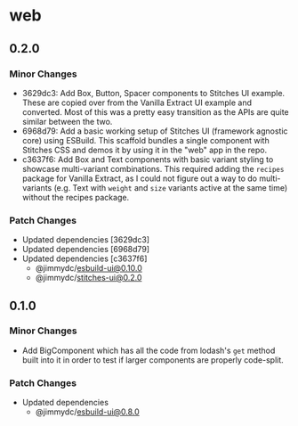 # web

## 0.2.0

### Minor Changes

- 3629dc3: Add Box, Button, Spacer components to Stitches UI example. These are copied over from the Vanilla Extract UI example and converted. Most of this was a pretty easy transition as the APIs are quite similar between the two.
- 6968d79: Add a basic working setup of Stitches UI (framework agnostic core) using ESBuild. This scaffold bundles a single component with Stitches CSS and demos it by using it in the "web" app in the repo.
- c3637f6: Add Box and Text components with basic variant styling to showcase multi-variant combinations. This required adding the `recipes` package for Vanilla Extract, as I could not figure out a way to do multi-variants (e.g. Text with `weight` and `size` variants active at the same time) without the recipes package.

### Patch Changes

- Updated dependencies [3629dc3]
- Updated dependencies [6968d79]
- Updated dependencies [c3637f6]
  - @jimmydc/esbuild-ui@0.10.0
  - @jimmydc/stitches-ui@0.2.0

## 0.1.0

### Minor Changes

- Add BigComponent which has all the code from lodash's `get` method built into it in order to test if larger components are properly code-split.

### Patch Changes

- Updated dependencies
  - @jimmydc/esbuild-ui@0.8.0
